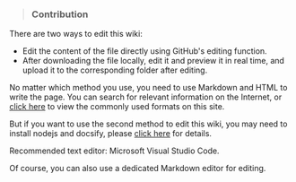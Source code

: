 >### Contribution

There are two ways to edit this wiki:
- Edit the content of the file directly using GitHub's editing function.
- After downloading the file locally, edit it and preview it in real time, and upload it to the corresponding folder after editing.

No matter which method you use, you need to use Markdown and HTML to write the page. You can search for relevant information on the Internet, or [click here](contribution/common-formats.md) to view the commonly used formats on this site.

But if you want to use the second method to edit this wiki, you may need to install nodejs and docsify, please [click here](https://docsify.js.org/) for details.

Recommended text editor: Microsoft Visual Studio Code.

Of course, you can also use a dedicated Markdown editor for editing.
